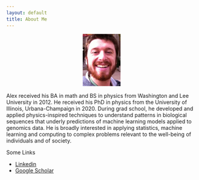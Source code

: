 ```yaml
---
layout: default
title: About Me
---
```


<center><img src="../assets/images/Finnegan_profilePic.jpg" onerror="this.onerror=null;this.src='{{ site.baseurl }}/assets/images/Finnegan_profilePic.jpg';" width="100"></center>

Alex received his BA in math and BS in physics from Washington and Lee University in 2012. He received his PhD in physics from the University of Illinois, Urbana-Champaign in 2020. During grad school, he developed and applied physics-inspired techniques to understand patterns in biological sequences that underly predictions of machine learning models applied to genomics data.  He is broadly interested in applying statistics, machine learning and computing to complex problems relevant to the well-being of individuals and of society.

Some Links
- <a href="https://www.linkedin.com/in/alex-finnegan-33b4b0126/">Linkedin</a>
- <a href="https://scholar.google.com/citations?user=2GLEnlUAAAAJ&hl=en">Google Scholar</a>




